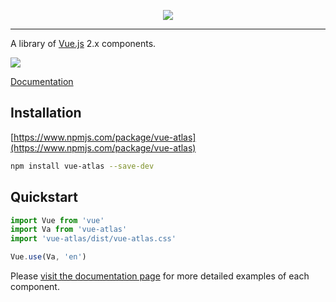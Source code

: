 <p align="center">
  <img src="https://vue-atlas.com/branding_github.png">
</p>

---

A library of [Vue.js](https://vuejs.org) 2.x components.

![](https://img.shields.io/npm/v/vue-atlas.svg)

[Documentation](https://vue-atlas.com)

## Installation

[https://www.npmjs.com/package/vue-atlas](https://www.npmjs.com/package/vue-atlas)

```bash
npm install vue-atlas --save-dev
```

## Quickstart

``` javascript
import Vue from 'vue'
import Va from 'vue-atlas'
import 'vue-atlas/dist/vue-atlas.css'

Vue.use(Va, 'en')
```

Please [visit the documentation page](https://vue-atlas.com) for more detailed examples of each component.

